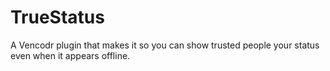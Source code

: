 # TrueStatus
A Vencodr plugin that makes it so you can show trusted people your status even when it appears offline.
